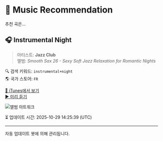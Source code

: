 
# 🎵 Music Recommendation

추천 곡은...

## 🎧 Instrumental Night  
> 아티스트: **Jazz Club**  
> 앨범: _Smooth Sax 26 - Sexy Soft Jazz Relaxation for Romantic Nights_  

🔍 검색 키워드: `instrumental+night`  
🌎 국가 스토어: `FR`

[🔗 iTunes에서 보기](https://music.apple.com/fr/album/instrumental-night/1449831023?i=1449831169&uo=4)  
[▶️ 미리 듣기](https://audio-ssl.itunes.apple.com/itunes-assets/AudioPreview114/v4/d0/d9/5b/d0d95b51-ea64-fbc4-c431-4f08bb359294/mzaf_984820676218200640.plus.aac.p.m4a)

![앨범 아트워크](https://is1-ssl.mzstatic.com/image/thumb/Music124/v4/a9/30/41/a93041cc-5b22-d151-9823-1af9da93f05e/8033773007299.jpg/100x100bb.jpg)

⏳ 업데이트 시간: 2025-10-29 14:25:39 (UTC)

---
자동 업데이트 봇에 의해 관리됩니다.
